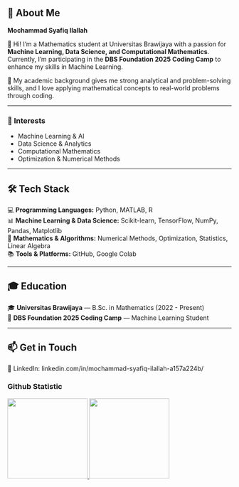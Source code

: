 ## 🎯 About Me  
**Mochammad Syafiq Ilallah**  
  
👋 Hi! I’m a Mathematics student at Universitas Brawijaya with a passion for **Machine Learning, Data Science, and Computational Mathematics**. Currently, I’m participating in the **DBS Foundation 2025 Coding Camp** to enhance my skills in Machine Learning.  

🔢 My academic background gives me strong analytical and problem-solving skills, and I love applying mathematical concepts to real-world problems through coding.

---

### 📌 Interests  
- Machine Learning & AI  
- Data Science & Analytics  
- Computational Mathematics  
- Optimization & Numerical Methods  

---  

## 🛠 Tech Stack  
💻 **Programming Languages:** Python, MATLAB, R  
📊 **Machine Learning & Data Science:** Scikit-learn, TensorFlow, NumPy, Pandas, Matplotlib  
🧮 **Mathematics & Algorithms:** Numerical Methods, Optimization, Statistics, Linear Algebra  
📚 **Tools & Platforms:** GitHub, Google Colab  

---

## 🎓 Education  
🎓 **Universitas Brawijaya** — B.Sc. in Mathematics (2022 - Present)  
📜 **DBS Foundation 2025 Coding Camp** — Machine Learning Student  

---  

## 📫 Get in Touch   
💼 LinkedIn: linkedin.com/in/mochammad-syafiq-ilallah-a157a224b/ 

### Github Statistic
<p align="left">
<a href="https://github.com/penuliscode">
  <img height="180em" src="https://github-readme-stats-eight-theta.vercel.app/api?username=mochammadsyafiq&show_icons=true&theme=algolia&include_all_commits=true&count_private=true"/>
  <img height="180em" src="https://github-readme-stats-eight-theta.vercel.app/api/top-langs/?username=mochammadsyafiq&layout=compact&layout=compact&theme=algolia"/>
</a>
</p>
